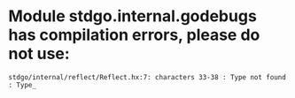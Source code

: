 # Module stdgo.internal.godebugs has compilation errors, please do not use:
```
stdgo/internal/reflect/Reflect.hx:7: characters 33-38 : Type not found : Type_

```

